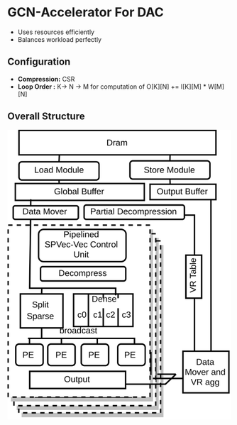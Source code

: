 # GCN-Accelerator For DAC
- Uses resources efficiently
- Balances workload perfectly
## Configuration
- **Compression:** CSR
- **Loop Order :** K-> N -> M for computation of O[K][N] += I[K][M] * W[M][N]

## Overall Structure
![alt text](https://github.com/GandhamSanjay/GCN-Accelerator/blob/DACGCN/GCN.png)
